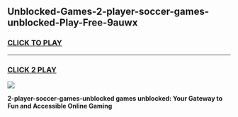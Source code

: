 
## Unblocked-Games-2-player-soccer-games-unblocked-Play-Free-9auwx
<h3>
<a href="https://premium76.site?title=2-player-soccer-games-unblocked&ref=18A1">CLICK TO PLAY</a></h3>
<hr>

<h3>
<a href="https://premium76.site?title=2-player-soccer-games-unblocked&ref=18A1">CLICK 2 PLAY</a>
  
</h3>

<a href="https://premium76.site?title=2-player-soccer-games-unblocked&ref=18A1"><img src="https://clearcache.store/games.png"></a>


**2-player-soccer-games-unblocked games unblocked: Your Gateway to Fun and Accessible Online Gaming**

